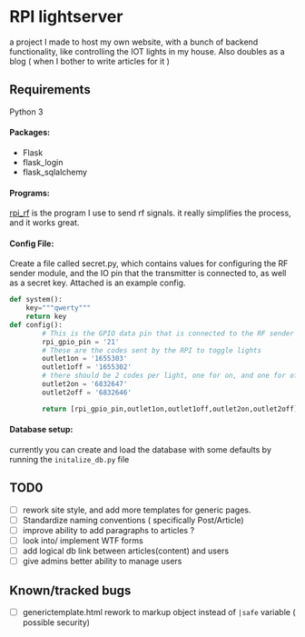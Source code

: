 # RPI lightserver
a project I made to host my own website, with a bunch of backend functionality, like controlling the IOT lights in my house. Also doubles as a blog ( when I bother to write articles for it )

## Requirements
Python 3

#### Packages:
- Flask
- flask_login
- flask_sqlalchemy
#### Programs:
 [rpi_rf](https://github.com/milaq/rpi-rf) is the program I use to send rf signals. it really simplifies the process, and it works great.
#### Config File:
Create a file called secret.py, which contains values for configuring the RF sender module, and the IO pin that the transmitter is connected to, as well as a secret key. Attached is an example config.
```python
def system():
	key="""qwerty"""
	return key
def config():
        # This is the GPIO data pin that is connected to the RF sender module
        rpi_gpio_pin = '21'
        # These are the codes sent by the RPI to toggle lights
        outlet1on = '1655303'
        outlet1off = '1655302'
        # there should be 2 codes per light, one for on, and one for off ( if it works like mine does )
        outlet2on = '6832647'
        outlet2off = '6832646'

        return [rpi_gpio_pin,outlet1on,outlet1off,outlet2on,outlet2off]
```
#### Database setup:
currently you can create and load the database with some defaults by running the `initalize_db.py` file

## TOD0
- [ ] rework site style, and add more templates for generic pages.
- [ ] Standardize naming conventions ( specifically Post/Article)
- [ ] improve ability to add paragraphs to articles ?
- [ ] look into/ implement WTF forms
- [ ] add logical db link between articles(content) and users
- [ ] give admins better ability to manage users
## Known/tracked bugs
- [ ] generictemplate.html rework to markup object instead of `|safe` variable ( possible security)

